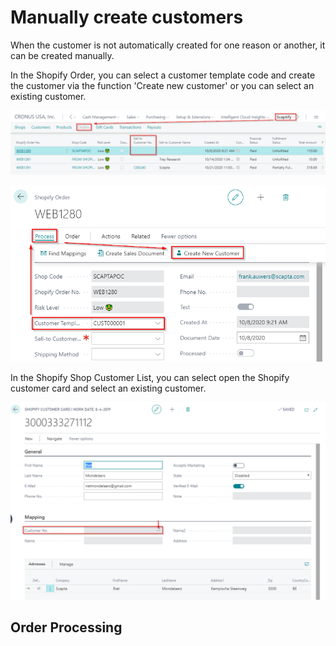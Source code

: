 ﻿---
title: 
description: 
ms.date: 03/21/2022
ms.topic: article
ms.service: dynamics365-business-central
author: edupont04
ms.author: andreipa
manager: 
---

# Manually create customers

When the customer is not automatically created for one reason or another, it can be created manually.

In the Shopify Order, you can select a customer template code and create the customer via the function 'Create new customer' or you can select an existing customer.

![](media/image70.png)

![](media/image71.png)

In the Shopify Shop Customer List, you can select open the Shopify customer card and select an existing customer.

![](media/image72.png)

## Order Processing


